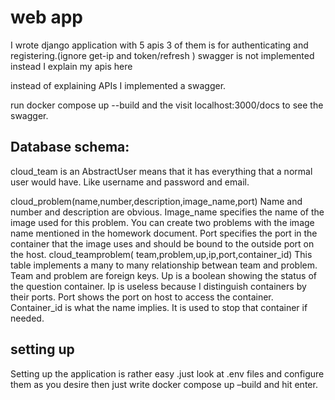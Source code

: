 # web app
I wrote django application with 5 apis 3 of them is for authenticating and registering.(ignore get-ip and token/refresh )
swagger is not implemented instead I explain my apis here
	
instead of explaining APIs I implemented a swagger.

run docker compose up --build and the visit localhost:3000/docs to see the swagger.

## Database schema:
cloud_team is an AbstractUser means that it has everything that a normal user would have.
Like username and password and email.

cloud_problem(name,number,description,image_name,port)
Name and number and description are obvious.
Image_name specifies the name of the image used for this problem.  You can create two problems with the image name mentioned in the homework document.
Port specifies the port in the container that the image uses and should be bound to the outside port on the host.
cloud_teamproblem(	team,problem,up,ip,port,container_id)
This table implements a many to many relationship betwean team and problem.
Team and problem are foreign keys.
Up is a boolean showing the status of the question container.
Ip is useless because I distinguish containers by their ports.
Port shows the port on host to access the container.
Container_id is what the name implies. It is used to stop that container if needed.

## setting up
Setting up the application is rather easy .just look at .env files and configure them as you desire then just write docker compose up –build and hit enter.


